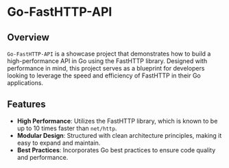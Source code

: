 # Go-FastHTTP-API

## Overview
`Go-FastHTTP-API` is a showcase project that demonstrates how to build a high-performance API in Go using the FastHTTP library. Designed with performance in mind, this project serves as a blueprint for developers looking to leverage the speed and efficiency of FastHTTP in their Go applications.

## Features
- **High Performance**: Utilizes the FastHTTP library, which is known to be up to 10 times faster than `net/http`.
- **Modular Design**: Structured with clean architecture principles, making it easy to expand and maintain.
- **Best Practices**: Incorporates Go best practices to ensure code quality and performance.
